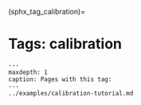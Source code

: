 (sphx_tag_calibration)=
# Tags: calibration

```{toctree}
---
maxdepth: 1
caption: Pages with this tag: 
---
../examples/calibration-tutorial.md
```
